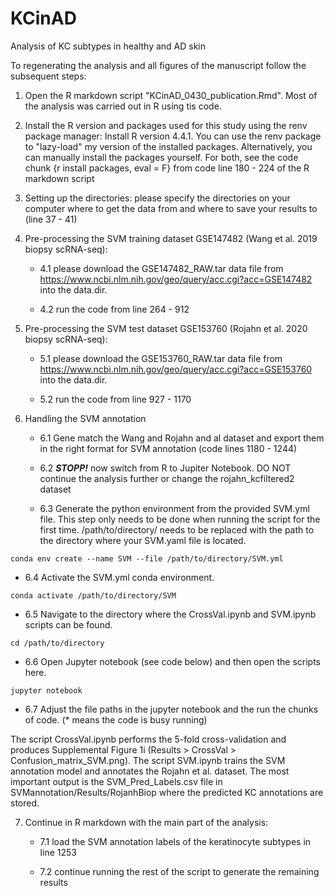 # KCinAD
 Analysis of KC subtypes in healthy and AD skin 

To regenerating the analysis and all figures of the manuscript follow the subsequent steps:
1. Open the R markdown script "KCinAD_0430_publication.Rmd". Most of the analysis was carried out in R using tis code. 
2. Install the R version and packages used for this study using the renv package manager: Install R version 4.4.1. You can use the renv package to "lazy-load" my version of the installed packages. Alternatively, you can manually install the packages yourself. For both, see the code chunk {r install packages, eval = F} from code line 180 - 224 of the R markdown script 
3. Setting up the directories: please specify the directories on your computer where to get the data from and where to save your results to (line 37 - 41)
4. Pre-processing the SVM training dataset GSE147482 (Wang et al. 2019 biopsy scRNA-seq):

   - 4.1 please download the GSE147482_RAW.tar data file from https://www.ncbi.nlm.nih.gov/geo/query/acc.cgi?acc=GSE147482 into the data.dir.
   
   - 4.2 run the code from line 264 - 912
6. Pre-processing the SVM test dataset GSE153760 (Rojahn et al. 2020 biopsy scRNA-seq):
   
   - 5.1 please download the GSE153760_RAW.tar data file from https://www.ncbi.nlm.nih.gov/geo/query/acc.cgi?acc=GSE153760 into the data.dir.
   
   - 5.2 run the code from line 927 - 1170
8. Handling the SVM annotation

   - 6.1 Gene match the Wang and Rojahn and al dataset and export them in the right format for SVM annotation (code lines 1180 - 1244)

   - 6.2 ***STOPP!*** now switch from R to Jupiter Notebook. DO NOT continue the analysis further or change the rojahn_kcfiltered2 dataset
   
    - 6.3 Generate the python environment from the provided SVM.yml file. This step only needs to be done when running the script for the first time. /path/to/directory/ needs to be replaced with the path to the directory where your SVM.yaml file is located.

```
conda env create --name SVM --file /path/to/directory/SVM.yml
```
 - 6.4 Activate the SVM.yml conda environment.
```
conda activate /path/to/directory/SVM
```
   - 6.5 Navigate to the directory where the CrossVal.ipynb and SVM.ipynb scripts can be found. 
```
cd /path/to/directory
```
  - 6.6 Open Jupyter notebook (see code below) and then open the scripts here. 
   
```
jupyter notebook 
```
  - 6.7 Adjust the file paths in the jupyter notebook and the run the chunks of code. (* means the code is busy running)

The script CrossVal.ipynb performs the 5-fold cross-validation and produces Supplemental Figure 1i (Results > CrossVal > Confusion_matrix_SVM.png). 
The script SVM.ipynb trains the SVM annotation model and annotates the Rojahn et al. dataset. The most important output is the SVM_Pred_Labels.csv file in SVMannotation/Results/RojanhBiop where the predicted KC annotations are stored. 

7. Continue in R markdown with the main part of the analysis:
   
   - 7.1 load the SVM annotation labels of the keratinocyte subtypes in line 1253

   - 7.2 continue running the rest of the script to generate the remaining results  





